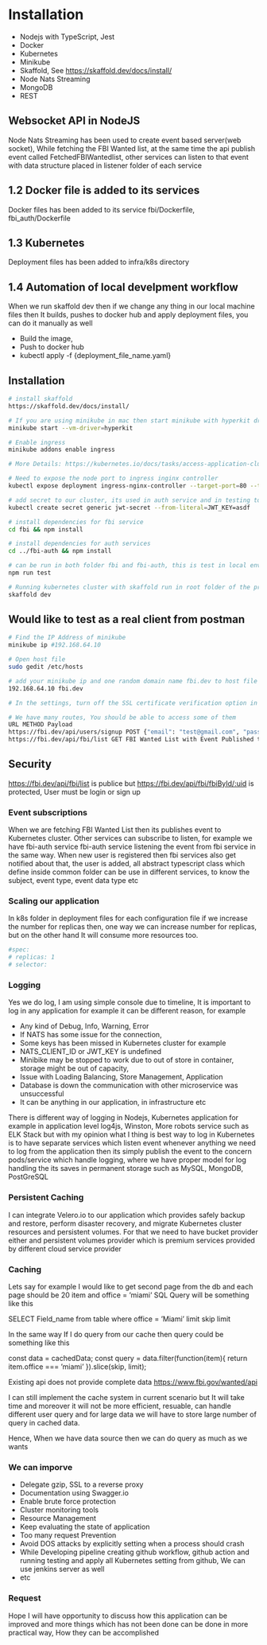 
# Installation
- Nodejs with TypeScript, Jest
- Docker
- Kubernetes
- Minikube
- Skaffold, See https://skaffold.dev/docs/install/
- Node Nats Streaming
- MongoDB
- REST

## Websocket API in NodeJS
Node Nats Streaming has been used to create event based server(web socket), While fetching the FBI Wanted list, at the same time the api publish event called FetchedFBIWantedlist, other services can listen to that
event with data structure placed in listener folder of each service

## 1.2 Docker file is added to its services
Docker files has been added to its service fbi/Dockerfile, fbi_auth/Dockerfile

## 1.3 Kubernetes 
Deployment files has been added to infra/k8s directory

## 1.4 Automation of local develpment workflow 
When we run skaffold dev then if we change any thing in our local machine files then It builds, pushes to docker hub and apply deployment files, you can do it manually as well
- Build the image, 
- Push to docker hub 
- kubectl apply -f {deployment_file_name.yaml}

## Installation
``` bash 
# install skaffold 
https://skaffold.dev/docs/install/

# If you are using minikube in mac then start minikube with hyperkit driver 
minikube start --vm-driver=hyperkit

# Enable ingress 
minikube addons enable ingress

# More Details: https://kubernetes.io/docs/tasks/access-application-cluster/ingress-minikube/

# Need to expose the node port to ingress inginx controller 
kubectl expose deployment ingress-nginx-controller --target-port=80 --type=NodePort -n kube-system

# add secret to our cluster, its used in auth service and in testing too
kubectl create secret generic jwt-secret --from-literal=JWT_KEY=asdf

# install dependencies for fbi service
cd fbi && npm install 

# install dependencies for auth services
cd ../fbi-auth && npm install 

# can be run in both folder fbi and fbi-auth, this is test in local environment, when we push to GitHub or GitLab we will have our git hub action where all test will run there too
npm run test 

# Running kubernetes cluster with skaffold run in root folder of the project eg(fbi-wanted-ws)
skaffold dev 
``` 
## Would like to test as a real client from postman
``` bash
# Find the IP Address of minikube 
minikube ip #192.168.64.10

# Open host file 
sudo gedit /etc/hosts

# add your minikube ip and one random domain name fbi.dev to host file
192.168.64.10 fbi.dev

# In the settings, turn off the SSL certificate verification option in postman

# We have many routes, You should be able to access some of them
URL METHOD Payload 
https://fbi.dev/api/users/signup POST {"email": "test@gmail.com", "password": "password"} 
https://fbi.dev/api/fbi/list GET FBI Wanted List with Event Published to other services
```

## Security 
https://fbi.dev/api/fbi/list is publice but 
https://fbi.dev/api/fbi/fbiById/:uid is protected, User must be login or sign up

### Event subscriptions
When we are fetching FBI Wanted List then its publishes event to Kubernetes cluster. Other services can subscribe to listen, for example we have fbi-auth service fbi-auth service listening the event from fbi service in the same way. When new user is registered then fbi services also get notified about that, the user is added, all abstract typescript class which define inside common folder can be use in different services, to know the subject, event type, event data type etc

### Scaling our application 
In k8s folder in deployment files for each configuration file if we increase the number for replicas then, one way we can increase number for replicas, but on the other hand It will consume more resources too.

``` bash
#spec:
# replicas: 1
# selector:

```

### Logging 
Yes we do log, I am using simple console due to timeline, It is important to log in any application for example it can be different reason, for example 
- Any kind of Debug, Info, Warning, Error
- If NATS has some issue for the connection, 
- Some keys has been missed in Kubernetes cluster for example 
- NATS_CLIENT_ID or JWT_KEY is undefined
- Minibike may be stopped to work due to out of store in container, storage might be out of capacity, 
- Issue with Loading Balancing, Store Management, Application 
- Database is down the communication with other microservice was unsuccessful
- It can be anything in our application, in infrastructure etc

There is different way of logging in Nodejs, Kubernetes application for example in application level log4js, Winston, More robots service such as ELK Stack but with my opinion what I thing is best way to log in Kubernetes is to have separate services which listen event whenever anything we need to log from the application then its simply publish the event to the concern pods/service which handle logging, where we have proper model for log handling the its saves in permanent storage such as MySQL, MongoDB, PostGreSQL

### Persistent Caching 
I can integrate Velero.io to our application which provides safely backup and restore, perform disaster recovery, and migrate Kubernetes cluster resources and persistent volumes. For that we need to have bucket provider either and persistent volumes provider which is premium services provided by different cloud service provider

### Caching 
Lets say for example I would like to get second page from the db and each page should be 20 item and office = ’miami’ SQL Query will be something like this 

SELECT Field_name from table where office = ’Miami’ limit skip limit 

In the same way If I do query from our cache then query could be something like this 

const data = cachedData;
const query = data.filter(function(item){
  return item.office === ’miami’
}).slice(skip, limit);

Existing api does not provide complete data  https://www.fbi.gov/wanted/api

I can still implement the cache system in current scenario but It will take time and moreover it will not be more efficient, resuable, can handle different user query and for large data we will have to store large number of query in cached data.

Hence, When we have data source then we can do query as much as we wants

### We can imporve
- Delegate gzip, SSL to a reverse proxy 
- Documentation using Swagger.io
- Enable brute force protection
- Cluster monitoring tools
- Resource Management
- Keep evaluating the state of application 
- Too many request Prevention
- Avoid DOS attacks by explicitly setting when a process should crash
- While Developing pipeline creating github workflow, github action and running testing and apply all Kubernetes setting from github, We can use jenkins server as well
- etc

### Request 
Hope I will have opportunity to discuss how this application can be improved and more things which has not been done can be done in more practical way, How they can be accomplished

